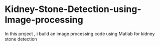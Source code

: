 # Kidney-Stone-Detection-using-Image-processing
In this project , i build an image processing code using Matlab for kidney stone detection
